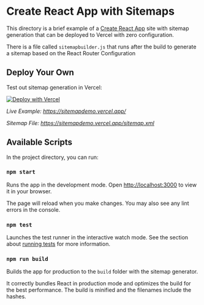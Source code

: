 # Create React App with Sitemaps

This directory is a brief example of a [Create React App](https://github.com/facebook/create-react-app) site with sitemap generation that can be deployed to Vercel with zero configuration.

There is a file called `sitemapbuilder.js` that runs after the build to generate a sitemap based on the React Router Configuration

## Deploy Your Own

Test out sitemap generation in Vercel:

[![Deploy with Vercel](https://vercel.com/button)](https://vercel.com/new/clone?repository-url=https://github.com/Speediing/create-react-app-sitemap)

_Live Example: https://sitemapdemo.vercel.app/_

_Sitemap File: https://sitemapdemo.vercel.app/sitemap.xml_

## Available Scripts

In the project directory, you can run:

### `npm start`

Runs the app in the development mode. Open [http://localhost:3000](http://localhost:3000) to view it in your browser.

The page will reload when you make changes. You may also see any lint errors in the console.

### `npm test`

Launches the test runner in the interactive watch mode. See the section about [running tests](https://facebook.github.io/create-react-app/docs/running-tests) for more information.

### `npm run build`

Builds the app for production to the `build` folder with the sitemap generator.

It correctly bundles React in production mode and optimizes the build for the best performance. The build is minified and the filenames include the hashes.
